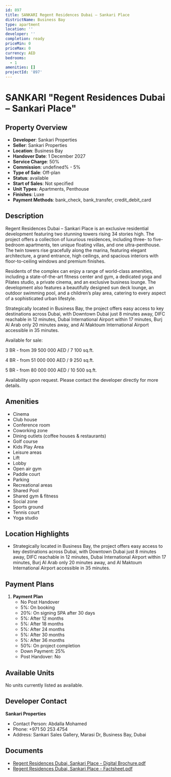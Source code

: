 ```yaml
---
id: 897
title: SANKARI Regent Residences Dubai – Sankari Place
districtName: Business Bay
type: apartment
location: ''
developer: ''
completion: ready
priceMin: 0
priceMax: 0
currency: AED
bedrooms:
  - 1
amenities: []
projectId: '897'
---
```


# SANKARI "Regent Residences Dubai – Sankari Place"

## Property Overview
- **Developer**: Sankari Properties
- **Seller**: Sankari Properties
- **Location**: Business Bay
- **Handover Date**: 1 December 2027
- **Service Charge**: 50%
- **Commission**: undefined% - 5%
- **Type of Sale**: Off-plan
- **Status**: available
- **Start of Sales**: Not specified
- **Unit Types**: Apartments, Penthouse
- **Finishes**: Luxe
- **Payment Methods**: bank_check, bank_transfer, credit_debit_card

## Description
Regent Residences Dubai – Sankari Place is an exclusive residential development featuring two stunning towers rising 34 stories high. The project offers a collection of luxurious residences, including three- to five-bedroom apartments, ten unique floating villas, and one ultra-penthouse. The twin towers rise gracefully along the marina, featuring elegant architecture, a grand entrance, high ceilings, and spacious interiors with floor-to-ceiling windows and premium finishes.

Residents of the complex can enjoy a range of world-class amenities, including a state-of-the-art fitness center and gym, a dedicated yoga and Pilates studio, a private cinema, and an exclusive business lounge. The development also features a beautifully designed sun deck lounge, an outdoor swimming pool, and a children’s play area, catering to every aspect of a sophisticated urban lifestyle.

Strategically located in Business Bay, the project offers easy access to key destinations across Dubai, with Downtown Dubai just 8 minutes away, DIFC reachable in 12 minutes, Dubai International Airport within 17 minutes, Burj Al Arab only 20 minutes away, and Al Maktoum International Airport accessible in 35 minutes.

Available for sale:

3 BR - from 39 500 000 AED / 7 100 sq.ft.

4 BR - from 51 000 000 AED / 9 250 sq.ft.

5 BR - from 80 000 000 AED / 10 500 sq.ft.

Availability upon request. Please contact the developer directly for more details.

## Amenities
- Cinema
- Club house
- Conference room
- Coworking zone
- Dining outlets  (coffee houses & restaurants)
- Golf course
- Kids Play Area
- Leisure areas
- Lift
- Lobby
- Open air gym
- Paddle court
- Parking
- Recreational areas
- Shared Pool
- Shared gym & fitness
- Social zone
- Sports ground
- Tennis court
- Yoga studio

## Location Highlights
- Strategically located in Business Bay, the project offers easy access to key destinations across Dubai, with Downtown Dubai just 8 minutes away, DIFC reachable in 12 minutes, Dubai International Airport within 17 minutes, Burj Al Arab only 20 minutes away, and Al Maktoum International Airport accessible in 35 minutes.

## Payment Plans
1. **Payment Plan**
   - No Post Handover
   - 5%: On booking
   - 20%: On signing SPA after 30 days
   - 5%: After 12 months
   - 5%: After 18 months
   - 5%: After 24 months
   - 5%: After 30 months
   - 5%: After 36 months
   - 50%: On project completion
   - Down Payment: 25%
   - Post Handover: No

## Available Units
No units currently listed as available.

## Developer Contact
**Sankari Properties**
- Contact Person: Abdalla Mohamed
- Phone: +971 50 253 4754
- Address: Sankari Sales Gallery, Marasi Dr, Business Bay, Dubai

## Documents
- [Regent Residences Dubai, Sankari Place - Digital Brochure.pdf](https://cdn.geniemap.net/2024/09/13/nqW5oU1cn5ZKMQhMqIKqzGrbzI49pq9NPUfnFHQk.pdf)
- [Regent Residences Dubai, Sankari Place - Factsheet.pdf](https://cdn.geniemap.net/2024/09/13/3oc9D4gOOu2S4YRmjSk8kysMkPTvs9Zy6sQGsB5M.pdf)
